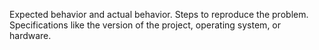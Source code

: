
Expected behavior and actual behavior.
Steps to reproduce the problem.
Specifications like the version of the project, operating system, or hardware.
